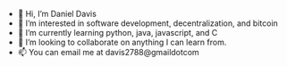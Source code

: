 - 👋 Hi, I’m Daniel Davis
- 👀 I’m interested in software development, decentralization, and bitcoin
- 🌱 I’m currently learning python, java, javascript, and C
- 💞️ I’m looking to collaborate on anything I can learn from.
- 📫 You can email me at davis2788@gmaildotcom

<!---
davis2788/davis2788 is a ✨ special ✨ repository because its `README.md` (this file) appears on your GitHub profile.
You can click the Preview link to take a look at your changes.
--->
